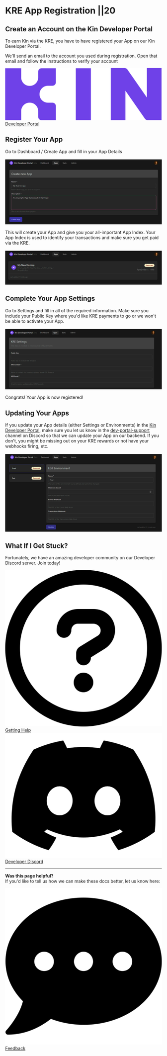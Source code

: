 # KRE App Registration ||20

## Create an Account on the Kin Developer Portal
To earn Kin via the KRE, you have to have registered your App on our Kin Developer Portal.

We'll send an email to the account you used during registration. Open that email and follow the instructions to verify your account

<div class='navIcons'>
  <a href='https://portal.kin.org/' target='_blank'><div class='navIcon'>
    <img class='navIcon-icon kinIcon image-logo' alt='Kin' src='../images/kin_logo.svg'>
    <span class='navIcon-text image-logo-text'>Developer Portal</span>
  </div></a>
</div>



## Register Your App
Go to Dashboard / Create App and fill in your App Details<br/><br/>
<img src="./images/DeveloperPortal01.png" alt="Kin Developer Portal Create App"/>

This will create your App and give you your all-important App Index. Your App Index is used to identify your transactions and make sure you get paid via the KRE.<br/><br/>
<img src="./images/DeveloperPortal02.png" alt="Kin Developer Portal App Index"/>

## Complete Your App Settings
Go to Settings and fill in all of the required information. Make sure you include your Public Key where you'd like KRE payments to go or we won't be able to activate your App.<br/><br/>
<img src="./images/DeveloperPortal03.png" alt="Kin Developer Portal App Settings"/>

Congrats! Your App is now registered!



<!-- ## Configurable Options

After initial registration, the follow-up email will contain instructions on how to configure various options for their app. Below are descriptions of the options that can be configured when using Agora.

### Webhooks

The following options are configurable for developers interested in using [webhooks](/docs/how-it-works/#webhooks):

- **Webhook Secret**: Required for an App to make use of any [webhooks](/docs/how-it-works/#webhooks). This secret will be used by Agora to generate the `X-Agora-HMAC-SHA-256` [signature](/docs/agora-webhook-reference/#authentication) so that apps can verify the origin of the requests.
- **Sign Transaction URL**: The URL for Agora to send [Sign Transaction](/docs/how-it-works/#sign-transaction) webhook requests. Required to make use of the sign transaction webhook.
- **Events URL**: the URL for Agora to send [Events](/docs/how-it-works/#events) webhook requests. Required to make use of the events webhook. -->

## Updating Your Apps

If you update your App details (either Settings or Environments) in the [Kin Developer Portal](https://portal.kin.org/), make sure you let us know in the [dev-portal-support](https://discord.com/channels/808859554997469244/866647819913396224) channel on Discord so that we can update your App on our backend. If you don't, you might be missing out on your KRE rewards or not have your webhooks firing, etc.<br/><br/>
<img src="./images/DeveloperPortal04.png" alt="Kin Developer Portal App Settings Update"/>

## What If I Get Stuck?

Fortunately, we have an amazing developer community on our Developer Discord server. Join today!

<div class='navIcons'>
<a href='/essentials/getting-help/'><div class='navIcon'>
    <img class='navIcon-icon' alt='Getting Help' src='../images/circle-question-regular.svg'>
    <span class='navIcon-text'>Getting Help</span>
  </div></a>
  <a href='https://discord.com/invite/kdRyUNmHDn' target='_blank'><div class='navIcon'>
    <img class='navIcon-icon' alt='Discord' src='../images/discord-brands.svg'>
    <span class='navIcon-text'>Developer Discord</span>
  </div></a>
</div>


***
**Was this page helpful?**<br/>
If you'd like to tell us how we can make these docs better, let us know here:

<div class='navIcons'>
  <a href='https://forms.gle/qhjcDJR59v8RJsaY7' target='_blank'><div class='navIcon'>
    <img class='navIcon-icon' alt='Developer' src='../images/comment-dots-solid.svg'>
    <span class='navIcon-text'>Feedback</span>
  </div></a>
</div>

